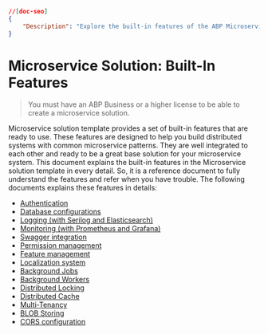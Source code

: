 ```json
//[doc-seo]
{
    "Description": "Explore the built-in features of the ABP Microservice Solution template to effectively build and manage distributed systems."
}
```

# Microservice Solution: Built-In Features

> You must have an ABP Business or a higher license to be able to create a microservice solution.

Microservice solution template provides a set of built-in features that are ready to use. These features are designed to help you build distributed systems with common microservice patterns. They are well integrated to each other and ready to be a great base solution for your microservice system. This document explains the built-in features in the Microservice solution template in every detail. So, it is a reference document to fully understand the features and refer when you have trouble. The following documents explains these features in details:

* [Authentication](authentication.md)
* [Database configurations](database-configurations.md)
* [Logging (with Serilog and Elasticsearch)](logging.md)
* [Monitoring (with Prometheus and Grafana)](monitoring.md)
* [Swagger integration](swagger-integration.md)
* [Permission management](permission-management.md)
* [Feature management](feature-management.md)
* [Localization system](localization-system.md)
* [Background Jobs](background-jobs.md)
* [Background Workers](background-workers.md)
* [Distributed Locking](distributed-locking.md)
* [Distributed Cache](distributed-cache.md)
* [Multi-Tenancy](multi-tenancy.md)
* [BLOB Storing](blob-storing.md)
* [CORS configuration](cors-configuration.md)